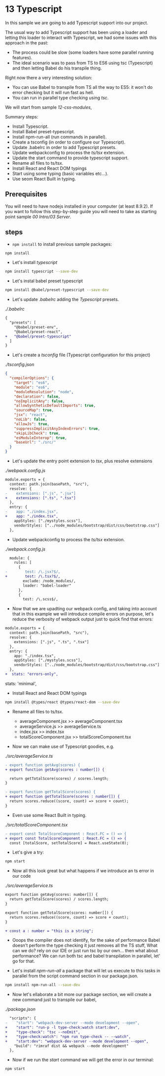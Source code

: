 # 13 Typescript

In this sample we are going to add Typescript support into our project.

The usual way to add Typescript support has been using a loader and letting
this loader to interact with Typescript, we had some issues with this approach in
the past:

- The process could be slow (some loaders have some parallel running features).
- The ideal scenario was to pass from TS to ES6 using tsc (Typescript) and then
  letting Babel do his transpile thing.

Right now there a very interesting solution:

- You can use Babel to transpile from TS all the way to ES5: it won't do error
  checking but it will run fast as hell.
- You can run in parallel type checking using _tsc_.

We will start from sample _12-css-modules_,

Summary steps:

- Install Typescript.
- Install Babel preset-typescript.
- Install npm-run-all (run commands in parallel).
- Create a tsconfig (in order to configure our Typescript).
- Update .babelrc in order to add Typescript presets.
- Update webpackconfig to process the _ts/tsx_ extension.
- Update the start command to provide typescript support.
- Rename all files to ts/tsx.
- Install React and React DOM typings
- Start using some typing (basic variables etc...).
- Use seom React Built in typing.

## Prerequisites

You will need to have nodejs installed in your computer (at least 8.9.2). If you want to follow this step-by-step guide you will need to take as starting point sample _00 Intro/03 Server_.

## steps

- `npm install` to install previous sample packages:

```bash
npm install
```

- Let's install _typescript_

```bash
npm install typescript --save-dev
```

- Let's instal babel preset typescript

```bash
npm install @babel/preset-typescript --save-dev
```

- Let's update _.babelrc_ adding the _Typescript_ presets.

_./.babelrc_

```diff
{
  "presets": [
    "@babel/preset-env",
    "@babel/preset-react",
+   "@babel/preset-typescript"
  ]
}
```

- Let's create a _tsconfig_ file (Typescript configuration for this project)

_./tsconfig.json_

```json
{
  "compilerOptions": {
    "target": "es6",
    "module": "es6",
    "moduleResolution": "node",
    "declaration": false,
    "noImplicitAny": false,
    "allowSyntheticDefaultImports": true,
    "sourceMap": true,
    "jsx": "react",
    "noLib": false,
    "allowJs": true,
    "suppressImplicitAnyIndexErrors": true,
    "skipLibCheck": true,
    "esModuleInterop": true,
    "baseUrl": "./src/"
  }
}
```

- Let's update the entry point extension to _tsx_, plus resolve extensions

_./webpack.config.js_

```diff
module.exports = {
  context: path.join(basePath, "src"),
  resolve: {
-    extensions: [".js", ".jsx"]
+    extensions: [".ts", ".tsx"]
  },
  entry: {
-    app: "./index.jsx",
+    app: "./index.tsx",
    appStyles: ["./mystyles.scss"],
    vendorStyles: ["../node_modules/bootstrap/dist/css/bootstrap.css"]
  },
```

- Update webpackconfig to process the _ts/tsx_ extension.

_./webpack.config.js_

```diff
  module: {
    rules: [
      {
-        test: /\.jsx?$/,
+        test: /\.tsx?$/,
        exclude: /node_modules/,
        loader: "babel-loader"
      },
      {
        test: /\.scss$/,
```

- Now that we are upadting our webpack config, and taking into account that in this
  example we will introduce compile errors on purpose, let's reduce the verbosity of
  webpack output just to quick find that errors:

```diff
module.exports = {
  context: path.join(basePath, "src"),
  resolve: {
    extensions: [".js", ".ts", ".tsx"]
  },
  entry: {
    app: "./index.tsx",
    appStyles: ["./mystyles.scss"],
    vendorStyles: ["../node_modules/bootstrap/dist/css/bootstrap.css"]
  },
+  stats: "errors-only",
```

stats: 'minimal',

- Install React and React DOM typings

```bash
npm install @types/react @types/react-dom --save-dev
```

- Rename all files to ts/tsx.

  - averageComponent.jsx >> averageComponent.tsx
  - averageService.js >> averageService.ts
  - index.jsx >> index.tsx
  - totalScoreComponent.jsx >> totalScoreComponent.tsx

- Now we can make use of Typescript goodies, e.g.

_./src/averageService.ts_

```diff
- export function getAvg(scores) {
+ export function getAvg(scores : number[]) {

  return getTotalScore(scores) / scores.length;
}

- export function getTotalScore(scores) {
+ export function getTotalScore(scores : number[]) {
  return scores.reduce((score, count) => score + count);
}
```

- Even use some React Built in typing.

_./src/totalScoreComponent.tsx_

```diff
- export const TotalScoreComponent : React.FC = () => {
+ export const TotalScoreComponent : React.FC = () => {
  const [totalScore, setTotalScore] = React.useState(0);
```

- Let's give a try:

```bash
npm start
```

- Now all this look great but what happens if we introduce an ts error in our code

_./src/averageService.ts_

```diff
export function getAvg(scores: number[]) {
  return getTotalScore(scores) / scores.length;
}

export function getTotalScore(scores: number[]) {
  return scores.reduce((score, count) => score + count);
}

+ const a : number = "this is a string";
```

- Ooops the compiler does not identify, for the sake of performance Babel doesn't
  perform the type checking it just removes all the TS stuff, What can we do?
  rely on our IDE or just run tsc by our own... then what about performance? We can
  run both tsc and babel transpilation in parallel, let' go for that.

- Let's install _npm-run-all_ a package that will let us execute to this tasks
  in parallel from the script command section in our package.json.

```bash
npm install npm-run-all --save-dev
```

- Now let's ellaborate a bit more our package section, we will create a new
  command just to transpile our babel,

_./package.json_

```diff
  "scripts": {
-    "start": "webpack-dev-server --mode development --open",
+    "start": "run-p -l type-check:watch start:dev",
+    "type-check": "tsc --noEmit",
+    "type-check:watch": "npm run type-check -- --watch",
+    "start:dev": "webpack-dev-server --mode development --open",
    "build": "rimraf dist && webpack --mode development"
  },
```

- Now if we run the _start_ command we will get the error in our terminal:

```bash
npm start
```
